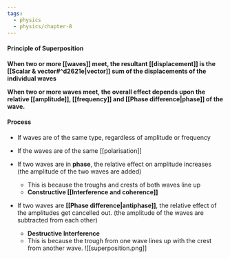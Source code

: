```yaml
---
tags:
  - physics
  - physics/chapter-8
---
```


#### Principle of Superposition

**When two or more [[waves]] meet, the resultant [[displacement]] is the [[Scalar & vector#^d2621e|vector]] sum of the displacements of the individual waves**

**When two or more waves meet, the overall effect depends upon the relative [[amplitude]], [[frequency]] and [[Phase difference|phase]] of the wave.**

#### Process 

- If waves are of the same type, regardless of amplitude or frequency
- If the waves are of the same [[polarisation]]

- If two waves are in **phase**, the relative effect on amplitude increases (the amplitude of the two waves are added)
	- This is because the troughs and crests of both waves line up
	- **Constructive [[Interference and coherence]]**
	

- If two waves are **[[Phase difference|antiphase]]**, the relative effect of the amplitudes get cancelled out. (the amplitude of the waves are subtracted from each other)
	-  **Destructive Interference**
	- This is because the trough from one wave lines up with the crest from another wave. 
	![[superposition.png]]